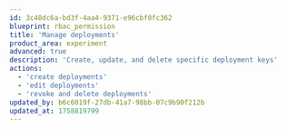 ```yaml
---
id: 3c48dc6a-bd3f-4aa4-9371-e96cbf0fc362
blueprint: rbac_permission
title: 'Manage deployments'
product_area: experiment
advanced: true
description: 'Create, update, and delete specific deployment keys'
actions:
  - 'create deployments'
  - 'edit deployments'
  - 'revoke and delete deployments'
updated_by: b6c6019f-27db-41a7-98bb-07c9b90f212b
updated_at: 1758819799
---
```


